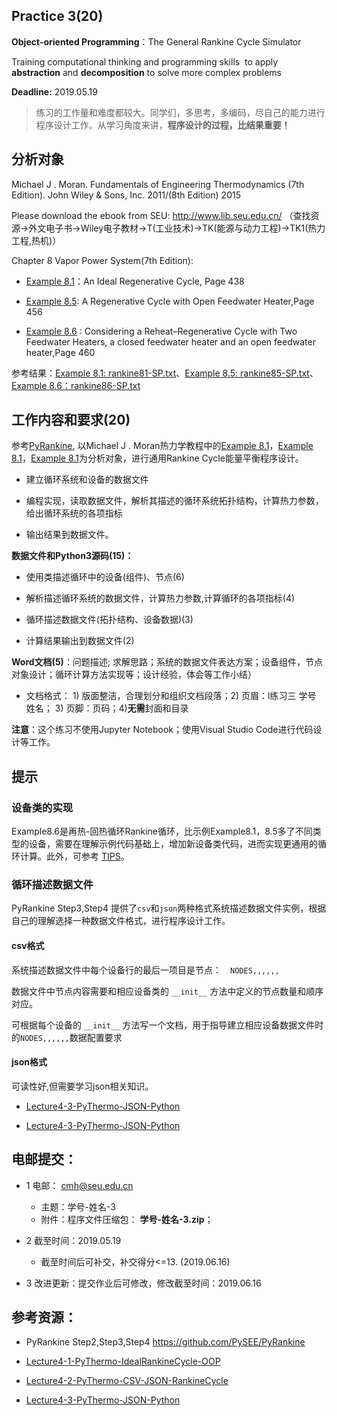 ## Practice 3(20)

**Object-oriented Programming**：The General Rankine Cycle Simulator 

Training computational thinking and  programming skills  to apply **abstraction** and **decomposition** to solve more complex problems

**Deadline:**  2019.05.19


>练习的工作量和难度都较大。同学们，多思考，多编码，尽自己的能力进行程序设计工作。从学习角度来讲，**程序设计的过程，比结果重要！**
   

## 分析对象

Michael J . Moran. Fundamentals of Engineering Thermodynamics (7th Edition).  John Wiley & Sons, Inc. 2011/(8th Edition) 2015

Please download the ebook from SEU: http://www.lib.seu.edu.cn/ （查找资源->外文电子书->Wiley电子教材->T(工业技术)->TK(能源与动力工程)->TK1(热力工程,热机)）

Chapter 8 Vapor Power System(7th Edition): 

 * [Example 8.1](./rankine81.md)：An Ideal Regenerative Cycle, Page 438

* [Example 8.5](./rankine85.md): A Regenerative Cycle with Open Feedwater Heater,Page 456

* [Example 8.6](./rankine86.md) : Considering a Reheat–Regenerative Cycle with Two Feedwater Heaters, a closed feedwater heater and an open feedwater heater,Page 460

参考结果：[Example 8.1: rankine81-SP.txt](./rankine81-SP.txt)、[Example 8.5: rankine85-SP.txt](./rankine85-SP.txt)、[Example 8.6：rankine86-SP.txt](./rankine86-SP.txt)

## 工作内容和要求(20)

参考[PyRankine](https://github.com/PySEE/PyRankine), 以Michael J . Moran热力学教程中的[Example 8.1](./rankine81.md)，[Example 8.1](./rankine81.md)，[Example 8.1](./rankine81.md)为分析对象，进行通用Rankine Cycle能量平衡程序设计。

* 建立循环系统和设备的数据文件

* 编程实现，读取数据文件，解析其描述的循环系统拓扑结构，计算热力参数，给出循环系统的各项指标

* 输出结果到数据文件。

**数据文件和Python3源码(15)：**

   * 使用类描述循环中的设备(组件)、节点(6)
   
   * 解析描述循环系统的数据文件，计算热力参数,计算循环的各项指标(4)

   * 循环描述数据文件(拓扑结构、设备数据)(3)

   * 计算结果输出到数据文件(2)
  
**Word文档(5)**：问题描述; 求解思路；系统的数据文件表达方案；设备组件，节点对象设计；循环计算方法实现等；设计经验，体会等工作小结）

   * 文档格式： 1) 版面整洁，合理划分和组织文档段落；2) 页眉：l练习三 学号 姓名； 3) 页脚：页码；4)**无需**封面和目录


**注意**：这个练习不使用Jupyter Notebook；使用Visual Studio Code进行代码设计等工作。

## 提示

### 设备类的实现

Example8.6是再热-回热循环Rankine循环，比示例Example8.1，8.5多了不同类型的设备，需要在理解示例代码基础上，增加新设备类代码，进而实现更通用的循环计算。此外，可参考 [TIPS](./tips.md)。

### 循环描述数据文件

PyRankine Step3,Step4 提供了`csv`和`json`两种格式系统描述数据文件实例，根据自己的理解选择一种数据文件格式，进行程序设计工作。

#### csv格式

系统描述数据文件中每个设备行的最后一项目是节点：　`NODES,,,,,,`

数据文件中节点内容需要和相应设备类的 `__init__` 方法中定义的节点数量和顺序对应。
 
可根据每个设备的 `__init__` 方法写一个文档，用于指导建立相应设备数据文件时的`NODES,,,,,,`数据配置要求  

#### json格式 

可读性好,但需要学习json相关知识。

 * [Lecture4-3-PyThermo-JSON-Python](http://nbviewer.ipython.org/github/PySEE/home/tree/S2019/notebook/Lecture4-3-PyThermo-JSON-Python.ipynb)
 
 * [Lecture4-3-PyThermo-JSON-Python](http://nbviewer.ipython.org/github/PySEE/home/tree/S2019/notebook/Lecture4-3-PyThermo-JSON-Python.ipynb)


## 电邮提交：

* 1 电邮： cmh@seu.edu.cn
   * 主题：学号-姓名-3
   * 附件：程序文件压缩包： **学号-姓名-3.zip**；

* 2 截至时间：2019.05.19
   * 截至时间后可补交，补交得分<=13. (2019.06.16)

* 3 改进更新：提交作业后可修改，修改截至时间：2019.06.16

## 参考资源：

*  PyRankine Step2,Step3,Step4 https://github.com/PySEE/PyRankine 

*  [Lecture4-1-PyThermo-IdealRankineCycle-OOP](http://nbviewer.ipython.org/github/PySEE/home/tree/S2019/notebook/Lecture4-1-PyThermo-IdealRankineCycle-OOP.ipynb)

*  [Lecture4-2-PyThermo-CSV-JSON-RankineCycle](http://nbviewer.ipython.org/github/PySEE/home/tree/S2019/notebook/Lecture4-2-PyThermo-CSV-JSON-RankineCycle.ipynb)

*  [Lecture4-3-PyThermo-JSON-Python](http://nbviewer.ipython.org/github/PySEE/home/tree/S2019/notebook/Lecture4-3-PyThermo-JSON-Python.ipynb)